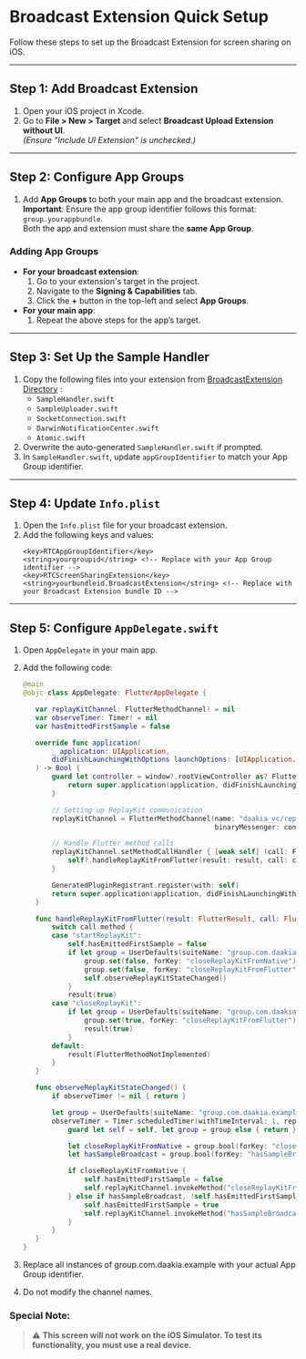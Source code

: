 # Broadcast Extension Quick Setup

Follow these steps to set up the Broadcast Extension for screen sharing on iOS.

---

## Step 1: Add Broadcast Extension
1. Open your iOS project in Xcode.
2. Go to **File > New > Target** and select **Broadcast Upload Extension without UI**.  
   *(Ensure "Include UI Extension" is unchecked.)*

---

## Step 2: Configure App Groups
1. Add **App Groups** to both your main app and the broadcast extension.  
   **Important**: Ensure the app group identifier follows this format: `group.yourappbundle`.  
   Both the app and extension must share the **same App Group**.

### Adding App Groups
- **For your broadcast extension**:
    1. Go to your extension's target in the project.
    2. Navigate to the **Signing & Capabilities** tab.
    3. Click the **+** button in the top-left and select **App Groups**.
- **For your main app**:
    1. Repeat the above steps for the app’s target.

---

## Step 3: Set Up the Sample Handler
1. Copy the following files into your extension from [BroadcastExtension Directory](BroadcastExtension)
   :
    - `SampleHandler.swift`
    - `SampleUploader.swift`
    - `SocketConnection.swift`
    - `DarwinNotificationCenter.swift`
    - `Atomic.swift`
2. Overwrite the auto-generated `SampleHandler.swift` if prompted.
3. In `SampleHandler.swift`, update `appGroupIdentifier` to match your App Group identifier.

---

## Step 4: Update `Info.plist`
1. Open the `Info.plist` file for your broadcast extension.
2. Add the following keys and values:
   ```
   <key>RTCAppGroupIdentifier</key>
   <string>yourgroupid</string> <!-- Replace with your App Group identifier -->
   <key>RTCScreenSharingExtension</key>
   <string>yourbundleid.BroadcastExtension</string> <!-- Replace with your Broadcast Extension bundle ID -->
    ```
---

## Step 5: Configure `AppDelegate.swift`

1. Open `AppDelegate` in your main app.
2. Add the following code:

    ```swift
   @main
   @objc class AppDelegate: FlutterAppDelegate {

       var replayKitChannel: FlutterMethodChannel! = nil
       var observeTimer: Timer! = nil
       var hasEmittedFirstSample = false

       override func application(
           _ application: UIApplication,
           didFinishLaunchingWithOptions launchOptions: [UIApplication.LaunchOptionsKey: Any]?
       ) -> Bool {
           guard let controller = window?.rootViewController as? FlutterViewController else {
               return super.application(application, didFinishLaunchingWithOptions: launchOptions)
           }

           // Setting up ReplayKit communication
           replayKitChannel = FlutterMethodChannel(name: "daakia_vc/replaykit-channel",
                                                   binaryMessenger: controller.binaryMessenger)

           // Handle Flutter method calls
           replayKitChannel.setMethodCallHandler { [weak self] (call: FlutterMethodCall, result: @escaping FlutterResult) in
               self?.handleReplayKitFromFlutter(result: result, call: call)
           }

           GeneratedPluginRegistrant.register(with: self)
           return super.application(application, didFinishLaunchingWithOptions: launchOptions)
       }

       func handleReplayKitFromFlutter(result: FlutterResult, call: FlutterMethodCall) {
           switch call.method {
           case "startReplayKit":
               self.hasEmittedFirstSample = false
               if let group = UserDefaults(suiteName: "group.com.daakia.example") {
                   group.set(false, forKey: "closeReplayKitFromNative")
                   group.set(false, forKey: "closeReplayKitFromFlutter")
                   self.observeReplayKitStateChanged()
               }
               result(true)
           case "closeReplayKit":
               if let group = UserDefaults(suiteName: "group.com.daakia.example") {
                   group.set(true, forKey: "closeReplayKitFromFlutter")
                   result(true)
               }
           default:
               result(FlutterMethodNotImplemented)
           }
       }

       func observeReplayKitStateChanged() {
           if observeTimer != nil { return }

           let group = UserDefaults(suiteName: "group.com.daakia.example")
           observeTimer = Timer.scheduledTimer(withTimeInterval: 1, repeats: true) { [weak self] timer in
               guard let self = self, let group = group else { return }

               let closeReplayKitFromNative = group.bool(forKey: "closeReplayKitFromNative")
               let hasSampleBroadcast = group.bool(forKey: "hasSampleBroadcast")

               if closeReplayKitFromNative {
                   self.hasEmittedFirstSample = false
                   self.replayKitChannel.invokeMethod("closeReplayKitFromNative", arguments: true)
               } else if hasSampleBroadcast, !self.hasEmittedFirstSample {
                   self.hasEmittedFirstSample = true
                   self.replayKitChannel.invokeMethod("hasSampleBroadcast", arguments: true)
               }
           }
       }
   }
    ```

3. Replace all instances of group.com.daakia.example with your actual App Group identifier.
4. Do not modify the channel names.

### Special Note:
> ⚠️ **This screen will not work on the iOS Simulator. To test its functionality, you must use a real device.**
